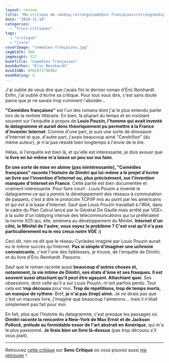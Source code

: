 ```yaml
---
layout: review
title: "Ma critique de «&nbsp;<strong>Comédies françaises</strong>&nbsp;» d'<em>Éric Reinhardt</em>"
date: "2020-11-18"
categories: 
  - "trucs-critiques"
tags: 
  - "critique"
  - "livre"
coverImage: "comédies-françaises.jpg"
imgWidth: 360
imgHeight: 527
bookTitle: "Comédies françaises"
bookAuthor: "Éric Reinhardt"
bookISBN: 9782072796982  
bookRating: 4
---
```


J'ai oublié de vous dire que j'avais fini le dernier roman d'Éric Reinhardt. Enfin, j'ai oublié d'écrire sa critique. Pour tout vous dire, c'est sans doute parce que je ne savais trop comment l'aborder...

**"Comédies françaises"** est l'un des romans dont j'ai le plus entendu parler lors de la rentrée littéraire. En bien, la plupart du temps et en insistant souvent sur l'enquête à propos de **Louis Pouzin, l'homme qui avait inventé le datagramme et aurait donc théoriquement pu permettre à la France d'inventer Internet**. Comme d'une part, je suis une sorte de dinosaure d'Internet et que, d'autre part, j'avais beaucoup aimé "Cendrillon" (du même auteur), je n'ai pas résisté bien longtemps à l'envie de le lire.

Hélas, si l'enquête est bien là, et qu'elle est intéressante, je dois avouer que l**e livre en lui-même m'a laissé un peu sur ma faim**.

**En une sorte de mise en abime (pas inintéressante), "Comédies françaises" raconte l'histoire de Dimitri qui lui-même a le projet d'écrire un livre sur l'invention d'Internet ou, plus précisément, sur l'invention manquée d'internet en France**. Cette partie est bien documentée et vraiment intéressante. Pour faire court : Louis Pouzin a inventé le datagramme ce qui a permis le développement des réseaux à commutation de paquets, c'est à dire le protocole <abbr>TCP/IP</abbr> mis au point par les américains et qui est à la base d'Internet. Sauf que Louis Pouzin travaillait à l'<abbr>IRIA</abbr>, dans le cadre du Plan Calcul lancé par le Général De Gaulle mais arrêté par <abbr>VGE< à la suite d'un lobbying intense des télécommunications qui lui préféraient la norme X25 qui, elle, amènera au développement du Minitel. **Internet d'un côté, le Minitel de l'autre, vous voyez le problème ? C'est vrai qu'il n'a pas particulièrement eu le nez creux notre VGE :(**

Ceci dit, rien ne dit que le réseau Cyclades imaginé par Louis Pouzin aurait eu le même succès qu'Internet. **Pas si simple d'imaginer une uchronie convaincante**, c'est l'une des faiblesses, je trouve, de l'enquête de Dimitri, et du livre d'Éric Reinhardt. Passons.

Sauf que le roman raconte aussi **beaucoup d'autres choses et, notamment, la vie intime de Dimitri, ses états d'âme et ses frasques. Il est souvent aussi attachant qu'il peut être agaçant. Attachiant quoi**. Ses obsessions, dont celle qu'il a sur Louis Pouzin, m'ont parfois perdu. Tout cela est t**rop décousu** pour moi. **Trop de répétitions, trop de temps morts, un manque de rythme**. Bref, **je n'ai pas (trop) aimé.** Je ne dirais pas que c'est un mauvais livre, j'imagine que beaucoup l'aimerons... mais il n'était simplement pas fait pour moi.

En fait, plus que l'histoire du datagramme, c'est presque les passages où **Dimitri raconte la rencontre à New-York de Max Ernst et de Jackson Pollock, prélude au formidable essor de l'art abstrait en Amérique**, qui m'a le plus passionné. **Je lirais bien un livre là-dessus** (pas trop décousu s'il vous plait).

* * *

Retrouvez [cette critique](https://www.senscritique.com/livre/Comedies_francaises/critique/234543044) sur **Sens Critique** où vous pouvez aussi [me retrouver](http://www.senscritique.com/Arnaud_Malon) !
